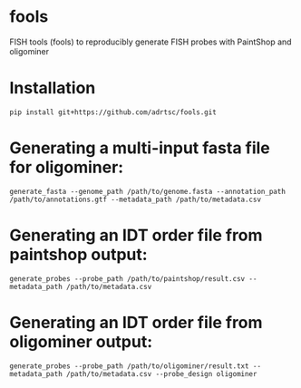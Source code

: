 # fools
FISH tools (fools) to reproducibly generate FISH probes with PaintShop and oligominer


# Installation

    pip install git+https://github.com/adrtsc/fools.git
    
# Generating a multi-input fasta file for oligominer:

    generate_fasta --genome_path /path/to/genome.fasta --annotation_path /path/to/annotations.gtf --metadata_path /path/to/metadata.csv

# Generating an IDT order file from paintshop output:

    generate_probes --probe_path /path/to/paintshop/result.csv --metadata_path /path/to/metadata.csv
    
# Generating an IDT order file from oligominer output:

    generate_probes --probe_path /path/to/oligominer/result.txt --metadata_path /path/to/metadata.csv --probe_design oligominer
    
